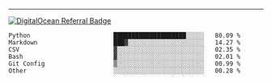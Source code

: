 ---
[![DigitalOcean Referral Badge](https://web-platforms.sfo2.digitaloceanspaces.com/WWW/Badge%203.svg)](https://www.digitalocean.com/?refcode=37fa54d82492&utm_campaign=Referral_Invite&utm_medium=Referral_Program&utm_source=badge)

<!--START_SECTION:waka-->

```text
Python                       ████████████████████░░░░░   80.09 %
Markdown                     ███▓░░░░░░░░░░░░░░░░░░░░░   14.27 %
CSV                          ▓░░░░░░░░░░░░░░░░░░░░░░░░   02.35 %
Bash                         ▓░░░░░░░░░░░░░░░░░░░░░░░░   02.01 %
Git Config                   ▒░░░░░░░░░░░░░░░░░░░░░░░░   00.99 %
Other                        ░░░░░░░░░░░░░░░░░░░░░░░░░   00.28 %
```

<!--END_SECTION:waka-->


[linkedin]: https://www.linkedin.com/in/mohamed-elh/

